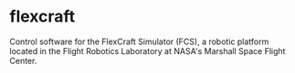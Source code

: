 flexcraft
=========

Control software for the FlexCraft Simulator (FCS), a robotic platform located in the Flight Robotics Laboratory at NASA's Marshall Space Flight Center.
